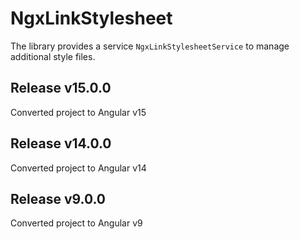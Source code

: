 # NgxLinkStylesheet

The library provides a service ``NgxLinkStylesheetService`` to manage additional style files.

## Release v15.0.0
Converted project to Angular v15

## Release v14.0.0
Converted project to Angular v14

## Release v9.0.0
Converted project to Angular v9